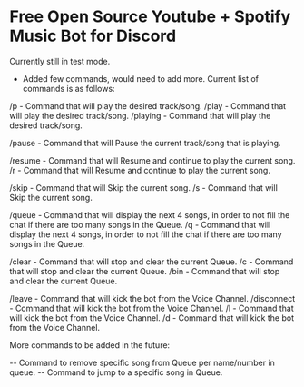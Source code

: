 # Free Open Source Youtube + Spotify Music Bot for Discord

Currently still in test mode.

* Added few commands, would need to add more.
Current list of commands is as follows:

/p - Command that will play the desired track/song.
/play - Command that will play the desired track/song.
/playing - Command that will play the desired track/song.

/pause - Command that will Pause the current track/song that is playing.

/resume - Command that will Resume and continue to play the current song.
/r - Command that will Resume and continue to play the current song.

/skip - Command that will Skip the current song.
/s - Command that will Skip the current song.

/queue - Command that will display the next 4 songs, in order to not fill the chat if there are too many songs in the Queue.
/q - Command that will display the next 4 songs, in order to not fill the chat if there are too many songs in the Queue.

/clear - Command that will stop and clear the current Queue.
/c - Command that will stop and clear the current Queue.
/bin - Command that will stop and clear the current Queue.

/leave - Command that will kick the bot from the Voice Channel.
/disconnect - Command that will kick the bot from the Voice Channel.
/l - Command that will kick the bot from the Voice Channel.
/d - Command that will kick the bot from the Voice Channel.

More commands to be added in the future:

-- Command to remove specific song from Queue per name/number in queue.
-- Command to jump to a specific song in Queue.
